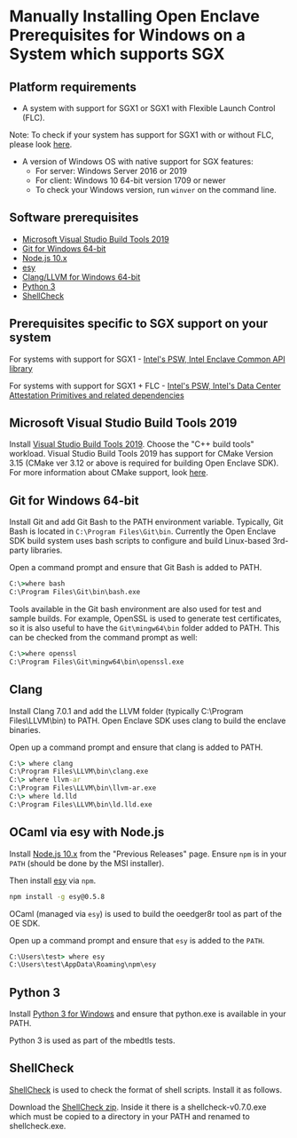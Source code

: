 # Manually Installing Open Enclave Prerequisites for Windows on a System which supports SGX

## Platform requirements
- A system with support for SGX1 or SGX1 with Flexible Launch Control (FLC).

 Note: To check if your system has support for SGX1 with or without FLC, please look [here](../SGXSupportLevel.md).
 
- A version of Windows OS with native support for SGX features:
   - For server: Windows Server 2016 or 2019
   - For client: Windows 10 64-bit version 1709 or newer
   - To check your Windows version, run `winver` on the command line.

## Software prerequisites
- [Microsoft Visual Studio Build Tools 2019](https://aka.ms/vs/15/release/vs_buildtools.exe)
- [Git for Windows 64-bit](https://git-scm.com/download/win)
- [Node.js 10.x](https://nodejs.org/en/download/)
- [esy](https://esy.sh/)
- [Clang/LLVM for Windows 64-bit](http://releases.llvm.org/7.0.1/LLVM-7.0.1-win64.exe)
- [Python 3](https://www.python.org/downloads/windows/)
- [ShellCheck](https://oejenkins.blob.core.windows.net/oejenkins/shellcheck-v0.7.0.zip)

## Prerequisites specific to SGX support on your system

For systems with support for SGX1  - [Intel's PSW, Intel Enclave Common API library](WindowsManualSGX1Prereqs.md)

For systems with support for SGX1 + FLC - [Intel's PSW, Intel's Data Center Attestation Primitives and related dependencies](WindowsManualSGX1FLCDCAPPrereqs.md)

## Microsoft Visual Studio Build Tools 2019
Install [Visual Studio Build Tools 2019](https://aka.ms/vs/16/release/vs_buildtools.exe). Choose the "C++ build tools" workload. Visual Studio Build Tools 2019 has support for CMake Version 3.15 (CMake ver 3.12 or above is required for building Open Enclave SDK). For more information about CMake support, look [here](https://blogs.msdn.microsoft.com/vcblog/2016/10/05/cmake-support-in-visual-studio/).

## Git for Windows 64-bit

Install Git and add Git Bash to the PATH environment variable.
Typically, Git Bash is located in `C:\Program Files\Git\bin`.
Currently the Open Enclave SDK build system uses bash scripts to configure
and build Linux-based 3rd-party libraries.

Open a command prompt and ensure that Git Bash is added to PATH.

```cmd
C:\>where bash
C:\Program Files\Git\bin\bash.exe
```

Tools available in the Git bash environment are also used for test and sample
builds. For example, OpenSSL is used to generate test certificates, so it is
also useful to have the `Git\mingw64\bin` folder added to PATH. This can be checked
from the command prompt as well:

```cmd
C:\>where openssl
C:\Program Files\Git\mingw64\bin\openssl.exe
```

## Clang

Install Clang 7.0.1 and add the LLVM folder (typically C:\Program Files\LLVM\bin)
to PATH. Open Enclave SDK uses clang to build the enclave binaries.

Open up a command prompt and ensure that clang is added to PATH.

```cmd
C:\> where clang
C:\Program Files\LLVM\bin\clang.exe
C:\> where llvm-ar
C:\Program Files\LLVM\bin\llvm-ar.exe
C:\> where ld.lld
C:\Program Files\LLVM\bin\ld.lld.exe
```

## OCaml via esy with Node.js

Install [Node.js 10.x](https://nodejs.org/en/download/) from the "Previous
Releases" page. Ensure `npm` is in your `PATH` (should be done by the MSI
installer).

Then install [esy](https://esy.sh/) via `npm`.

```cmd
npm install -g esy@0.5.8
```

OCaml (managed via `esy`) is used to build the oeedger8r tool as part of the OE SDK.

Open up a command prompt and ensure that `esy` is added to the `PATH`.

```cmd
C:\Users\test> where esy
C:\Users\test\AppData\Roaming\npm\esy
```

## Python 3

Install [Python 3 for Windows](https://www.python.org/downloads/windows/) and ensure that python.exe is available in your PATH.

Python 3 is used as part of the mbedtls tests.

## ShellCheck

[ShellCheck](https://www.shellcheck.net/) is used to check the format of shell scripts. Install it as follows.

Download the [ShellCheck zip](https://oejenkins.blob.core.windows.net/oejenkins/shellcheck-v0.7.0.zip).
Inside it there is a shellcheck-v0.7.0.exe which must be copied to a directory in your PATH and renamed to shellcheck.exe.
